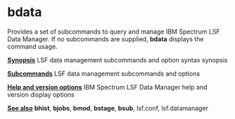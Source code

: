 # bdata

Provides a set of subcommands to query and manage IBM Spectrum LSF Data Manager. If no subcommands are supplied, **bdata** displays the command usage.

**[Synopsis](https://www.ibm.com/support/knowledgecenter/SSWRJV_10.1.0/lsf_command_ref/bdata.1synopsis.1.html?view=kc)**
LSF data management subcommands and option syntax synopsis

**[Subcommands](https://www.ibm.com/support/knowledgecenter/SSWRJV_10.1.0/lsf_command_ref/bdata.2subcommands.1.html?view=kc)**
LSF data management subcommands and options

**[Help and version options](https://www.ibm.com/support/knowledgecenter/SSWRJV_10.1.0/lsf_command_ref/bdata.8other.1.html?view=kc)**
IBM Spectrum LSF Data Manager help and version display options

**[See also](https://www.ibm.com/support/knowledgecenter/SSWRJV_10.1.0/lsf_command_ref/bdata.9seealso.1.html?view=kc)**
**bhist**, **bjobs**, **bmod**, **bstage**, **bsub**, lsf.conf, lsf.datamanager